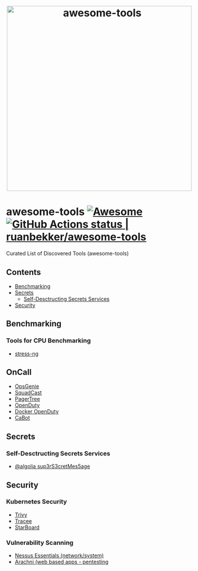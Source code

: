 <h1 align="center">
    <br>
    <img width="500" src="https://www.vectorlogo.zone/logos/awesomelogos/awesomelogos-tile.svg" alt="awesome-tools">
    <br>
</h1>

# awesome-tools [![Awesome](https://cdn.rawgit.com/sindresorhus/awesome/d7305f38d29fed78fa85652e3a63e154dd8e8829/media/badge.svg)](https://github.com/ruanbekker/awesome-tools) [<!--lint ignore no-dead-urls-->![GitHub Actions status | ruanbekker/awesome-tools](https://github.com/ruanbekker/awesome-tools/workflows/Lint%20Awesome%20List/badge.svg)](https://github.com/ruanbekker/awesome-tools/actions?workflow=Lint+Awesome+List)

Curated List of Discovered Tools (awesome-tools)
 
## Contents

- [Benchmarking](#benchmarking)
- [Secrets](#secrets)
  - [Self-Desctructing Secrets Services](#self-desctructing-secrets-services)
- [Security](#security)


## Benchmarking

### Tools for CPU Benchmarking

- [stress-ng](https://wiki.ubuntu.com/Kernel/Reference/stress-ng)

## OnCall

- [OpsGenie](https://www.atlassian.com/software/opsgenie/pricing)
- [SquadCast](https://www.squadcast.com/pricing)
- [PagerTree](https://pagertree.com)
- [OpenDuty](https://github.com/openduty/openduty)
- [Docker OpenDuty](https://github.com/jjmata/docker-openduty)
- [CaBot](https://github.com/arachnys/cabot)

## Secrets

### Self-Desctructing Secrets Services

- [@algolia sup3rS3cretMes5age](https://github.com/algolia/sup3rS3cretMes5age)

## Security

### Kubernetes Security

- [Trivy](https://github.com/aquasecurity/trivy)
- [Tracee](https://github.com/aquasecurity/tracee)
- [StarBoard](https://github.com/aquasecurity/starboard)

### Vulnerability Scanning

- [Nessus Essentials (network/system)](https://www.tenable.com/products/nessus/nessus-essentials)
- [Arachni (web based apps - pentesting](https://www.arachni-scanner.com/)
